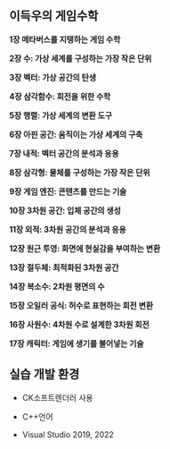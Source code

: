## 이득우의 게임수학


**1장 메타버스를 지탱하는 게임 수학**

**2장 수: 가상 세계를 구성하는 가장 작은 단위**

**3장 벡터: 가상 공간의 탄생**

**4장 삼각함수: 회전을 위한 수학**

**5장 행렬: 가상 세계의 변환 도구**

**6장 아핀 공간: 움직이는 가상 세계의 구축**

**7장 내적: 벡터 공간의 분석과 응용**

**8장 삼각형: 물체를 구성하는 가장 작은 단위**

**9장 게임 엔진: 콘텐츠를 만드는 기술**

**10장 3차원 공간: 입체 공간의 생성**

**11장 외적: 3차원 공간의 분석과 응용**

**12장 원근 투영: 화면에 현실감을 부여하는 변환**

**13장 절두체: 최적화된 3차원 공간**

**14장 복소수: 2차원 평면의 수**

**15장 오일러 공식: 허수로 표현하는 회전 변환**

**16장 사원수: 4차원 수로 설계한 3차원 회전**

**17장 캐릭터: 게임에 생기를 불어넣는 기술**

## 실습 개발 환경

+ CK소프트렌더러 사용

+ C++언어

+ Visual Studio 2019, 2022


